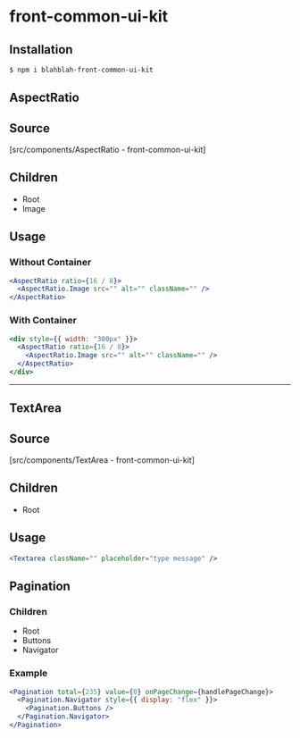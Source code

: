 # front-common-ui-kit

## Installation

```sh
$ npm i blahblah-front-common-ui-kit
```

## AspectRatio

## Source

[src/components/AspectRatio - front-common-ui-kit]

## Children

- Root
- Image

## Usage

### Without Container

```jsx
<AspectRatio ratio={16 / 8}>
  <AspectRatio.Image src="" alt="" className="" />
</AspectRatio>
```

### With Container

```jsx
<div style={{ width: "300px" }}>
  <AspectRatio ratio={16 / 8}>
    <AspectRatio.Image src="" alt="" className="" />
  </AspectRatio>
</div>
```

---

## TextArea

## Source

[src/components/TextArea - front-common-ui-kit]

## Children

- Root

## Usage

```jsx
<Textarea className="" placeholder="type message" />
```

## **Pagination**

### Children

- Root
- Buttons
- Navigator

### Example

```jsx
<Pagination total={235} value={0} onPageChange={handlePageChange}>
  <Pagination.Navigator style={{ display: "flex" }}>
    <Pagination.Buttons />
  </Pagination.Navigator>
</Pagination>
```
